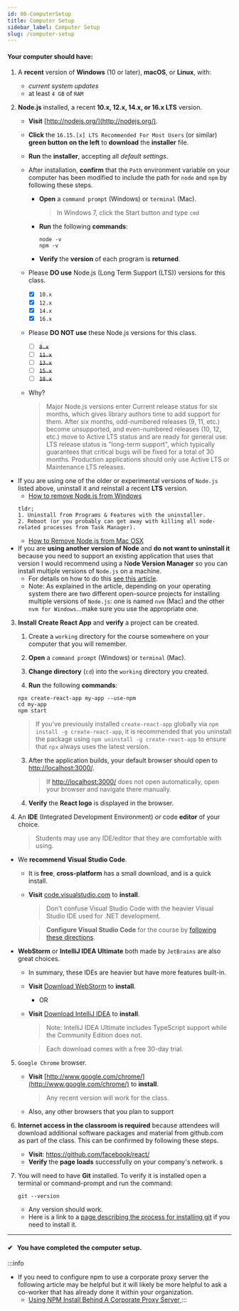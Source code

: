 ```yaml
---
id: 00-ComputerSetup
title: Computer Setup
sidebar_label: Computer Setup
slug: /computer-setup
---
```


#### Your computer should have:

1. A **recent** version of **Windows** (10 or later), **macOS**, or **Linux**, with:
   - _current system updates_
   - at least `4 GB` of `RAM`
2. **Node.js** installed, a recent **10.x, 12.x, 14.x, or 16.x LTS** version.

   - **Visit** [http://nodejs.org/](http://nodejs.org/).
   - **Click** the `16.15.[x] LTS Recommended For Most Users` (or similar) **green button on the left** to **download** the **installer** file.
   - **Run** the **installer**, accepting all _default_ _settings_.
   - After installation, **confirm** that the `Path` environment variable on your computer has been modified to include the path for `node` and `npm` by following these steps.
     - **Open** a `command prompt` (Windows) or `terminal` (Mac).
       > In Windows 7, click the Start button and type `cmd`
     - **Run** the following **commands**:
       ```shell
       node -v
       npm -v
       ```
     - **Verify** the **version** of each program is **returned**.
   - Please **DO use** Node.js (Long Term Support (LTS)) versions for this class.
     - [x] `10.x`
     - [x] `12.x`
     - [x] `14.x`
     - [x] `16.x`
   - Please **DO NOT use** these Node.js versions for this class.

     - [ ] ~~`8.x`~~
     - [ ] ~~`11.x`~~
     - [ ] ~~`13.x`~~
     - [ ] ~~`15.x`~~
     - [ ] ~~`18.x`~~

   - Why?

     > Major Node.js versions enter Current release status for six months, which gives library authors time to add support for them. After six months, odd-numbered releases (9, 11, etc.) become unsupported, and even-numbered releases (10, 12, etc.) move to Active LTS status and are ready for general use. LTS release status is "long-term support", which typically guarantees that critical bugs will be fixed for a total of 30 months. Production applications should only use Active LTS or Maintenance LTS releases.

- If you are using one of the older or experimental versions of `Node.js` listed above, uninstall it and reinstall a recent **LTS** version.
  - [How to remove Node.js from Windows](https://stackoverflow.com/a/20711410/48175)
  ```
  tldr;
  1. Uninstall from Programs & Features with the uninstaller.
  2. Reboot (or you probably can get away with killing all node-related processes from Task Manager).
  ```
  - [How to Remove Node.js from Mac OSX](https://stackabuse.com/how-to-uninstall-node-js-from-mac-osx/)
- If you are **using another version of Node** and **do not want to uninstall it** because you need to support an existing application that uses that version I would recommend using a N**ode Version Manager** so you can install multiple versions of `Node.js` on a machine.
  - For details on how to do this [see this article](https://www.sitepoint.com/quick-tip-multiple-versions-node-nvm/).
  - Note: As explained in the article, depending on your operating system there are two different open-source projects for installing multiple versions of `Node.js`: one is named `nvm` (Mac) and the other `nvm for Windows`...make sure you use the appropriate one.

3. **Install** **Create React App** and **verify** a project can be created.

   1. Create a `working` directory for the course somewhere on your computer that you will remember.
   2. **Open** a `command prompt` (Windows) or `terminal` (Mac).
   3. **Change directory** (`cd`) into the `working` directory you created.

   4. **Run** the following **commands**:

   ```shell
   npx create-react-app my-app --use-npm
   cd my-app
   npm start
   ```

   > If you've previously installed `create-react-app` globally via `npm install -g create-react-app`, it is recommended that you uninstall the package using `npm uninstall -g create-react-app` to ensure that `npx` always uses the latest version.

   3. After the application builds, your default browser should open to [http://localhost:3000/](http://localhost:3000/).

      > If [http://localhost:3000/](http://localhost:3000/) does not open automatically, open your browser and navigate there manually.

   4. **Verify** the **React logo** is displayed in the browser.

4. An **IDE** (Integrated Development Environment) _or_ code **editor** of your choice.

   > Students may use any IDE/editor that they are comfortable with using.

- We **recommend** **Visual Studio Code**.

  - It is **free**, **cross-platform** has a small download, and is a quick install.
  - **Visit** [code.visualstudio.com](https://code.visualstudio.com/) to **install**.

    > Don't confuse Visual Studio Code with the heavier Visual Studio IDE used for .NET development.

    > **Configure Visual Studio Code** for the course by [following these directions](./00-VisualStudioCodeSetup.md).

- **WebStorm** or **IntelliJ IDEA Ultimate** both made by `JetBrains` are also great choices.

  - In summary, these IDEs are heavier but have more features built-in.
  - **Visit** [Download WebStorm](https://www.jetbrains.com/webstorm/download/) to **install**.
    - OR
  - **Visit** [Download IntelliJ IDEA](https://www.jetbrains.com/idea/download/) to **install**.

    > Note: IntelliJ IDEA Ultimate includes TypeScript support while the Community Edition does not.

    > Each download comes with a free 30-day trial.

5. `Google Chrome` browser.
   - **Visit** [http://www.google.com/chrome/](http://www.google.com/chrome/) to **install**.
     > Any recent version will work for the class.
   - Also, any other browsers that you plan to support
6. **Internet access in the classroom is required** because attendees will download additional software packages and material from github.com as part of the class. This can be confirmed by following these steps.

   - **Visit**: https://github.com/facebook/react/
   - **Verify** the **page** **loads** successfully on your company's network.
     s

7. You will need to have **Git** installed. To verify it is installed open a terminal or command-prompt and run the command:
   ```
   git --version
   ```
   - Any version should work.
   - Here is a link to a [page describing the process for installing git](https://git-scm.com/book/en/v2/Getting-Started-Installing-Git) if you need to install it.

---

#### &#10004;&nbsp;&nbsp; You have completed the computer setup.

:::info

- If you need to configure npm to use a corporate proxy server the following article may be helpful but it will likely be more helpful to ask a co-worker that has already done it within your organization.
  - [Using NPM Install Behind A Corporate Proxy Server
    ](https://medium.com/@ogbemudiatimothy/using-npm-install-behind-a-corporate-proxy-server-db150c128899)
    :::
